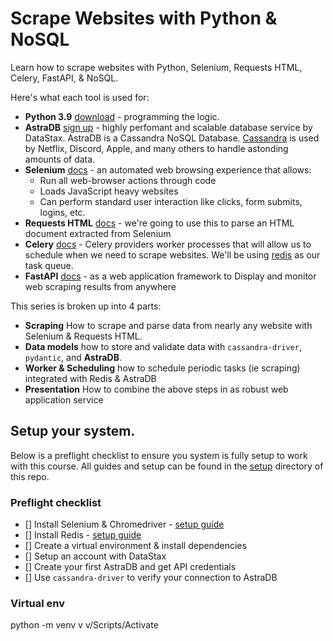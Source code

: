 # Scrape Websites with Python & NoSQL
Learn how to scrape websites with Python, Selenium, Requests HTML, Celery, FastAPI, & NoSQL.


Here's what each tool is used for:

- **Python 3.9** [download](https://www.python.org/download/) - programming the logic.
- **AstraDB** [sign up](https://dtsx.io/3nQnjz1) - highly perfomant and scalable database service by DataStax. AstraDB is a Cassandra NoSQL Database. [Cassandra](https://cassandra.apache.org/_/index.html) is used by Netflix, Discord, Apple, and many others to handle astonding amounts of data.
- **Selenium** [docs](https://selenium-python.readthedocs.io/) - an automated web browsing experience that allows:
  - Run all web-browser actions through code
  - Loads JavaScript heavy websites
  - Can perform standard user interaction like clicks, form submits, logins, etc.
- **Requests HTML** [docs](https://docs.python-requests.org/) - we're going to use this to parse an HTML document extracted from Selenium
- **Celery** [docs](https://docs.celeryproject.org/) - Celery providers worker processes that will allow us to schedule when we need to scrape websites. We'll be using [redis](https://redis.io/) as our task queue.
- **FastAPI** [docs](https://fastapi.tiangolo.com/) - as a web application framework to Display and monitor web scraping results from anywhere



This series is broken up into 4 parts:

- **Scraping** How to scrape and parse data from nearly any website with Selenium & Requests HTML. 
- **Data models** how to store and validate data with `cassandra-driver`, `pydantic`, and **AstraDB**.
- **Worker & Scheduling** how to schedule periodic tasks (ie scraping) integrated with Redis & AstraDB
- **Presentation** How to combine the above steps in as robust web application service



## Setup your system.
Below is a preflight checklist to ensure you system is fully setup to work with this course. All guides and setup can be found in the [setup](./setup) directory of this repo.

### Preflight checklist
- [] Install Selenium & Chromedriver - [setup guide](./setup/Install%20Selenium%20%26%20Chromedriver%20on%20your%20System.md)
- [] Install Redis  - [setup guide](./setup/Setup%20Redis.md)
- [] Create a virtual environment & install dependencies
- [] Setup an account with DataStax
- [] Create your first AstraDB and get API credentials
- [] Use `cassandra-driver` to verify your connection to AstraDB
### Virtual env
 python -m venv v
 v/Scripts/Activate